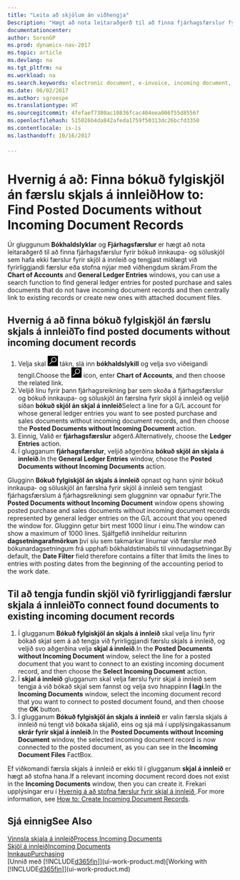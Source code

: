 ```yaml
---
title: "Leita að skjölum án viðhengja"
Description: "Hægt að nota leitaraðgerð til að finna fjárhagsfærslur fyrir bókuð innkaupa- og söluskjöl sem hafa ekki rafræn skjöl á innleið, eins og t.d. innfluttir reikningar."
documentationcenter: 
author: SorenGP
ms.prod: dynamics-nav-2017
ms.topic: article
ms.devlang: na
ms.tgt_pltfrm: na
ms.workload: na
ms.search.keywords: electronic document, e-invoice, incoming document, OCR, ecommerce, document exchange, import invoice
ms.date: 06/02/2017
ms.author: sgroespe
ms.translationtype: HT
ms.sourcegitcommit: 4fefaef7380ac10836fcac404eea006f55d8556f
ms.openlocfilehash: 515026b4da842afeda1759f50313dc26bcfd3350
ms.contentlocale: is-is
ms.lasthandoff: 10/16/2017

---
```

# <a name="how-to-find-posted-documents-without-incoming-document-records"></a><span data-ttu-id="822ab-103">Hvernig á að: Finna bókuð fylgiskjöl án færslu skjals á innleið</span><span class="sxs-lookup"><span data-stu-id="822ab-103">How to: Find Posted Documents without Incoming Document Records</span></span>
<span data-ttu-id="822ab-104">Úr gluggunum **Bókhaldslyklar** og **Fjárhagsfærslur** er hægt að nota leitaraðgerð til að finna fjárhagsfærslur fyrir bókuð innkaupa- og söluskjöl sem hafa ekki færslur fyrir skjöl á innleið og tengjast miðlægt við fyrirliggjandi færslur eða stofna nýjar með viðhengdum skrám.</span><span class="sxs-lookup"><span data-stu-id="822ab-104">From the **Chart of Accounts** and **General Ledger Entries** windows, you can use a search function to find general ledger entries for posted purchase and sales documents that do not have incoming document records and then centrally link to existing records or create new ones with attached document files.</span></span>

## <a name="to-find-posted-documents-without-incoming-document-records"></a><span data-ttu-id="822ab-105">Hvernig á að finna bókuð fylgiskjöl án færslu skjals á innleið</span><span class="sxs-lookup"><span data-stu-id="822ab-105">To find posted documents without incoming document records</span></span>
1. <span data-ttu-id="822ab-106">Velja skal ![Leit að síðu eða skýrslu](media/ui-search/search_small.png "Leit að síðu eða skýrslu táknið") tákn, slá inn **bókhaldslykill** og velja svo viðeigandi tengil.</span><span class="sxs-lookup"><span data-stu-id="822ab-106">Choose the ![Search for Page or Report](media/ui-search/search_small.png "Search for Page or Report icon") icon, enter **Chart of Accounts**, and then choose the related link.</span></span>
2. <span data-ttu-id="822ab-107">Veljið línu fyrir þann fjárhagsreikning þar sem skoða á fjárhagsfærslur og bókuð innkaupa- og söluskjöl án færslna fyrir skjöl á innleið og veljið síðan **bókuð skjöl án skjal á innleið**</span><span class="sxs-lookup"><span data-stu-id="822ab-107">Select a line for a G/L account for whose general ledger entries you want to see posted purchase and sales documents without incoming document records, and then choose the **Posted Documents without Incoming Document** action.</span></span>
3. <span data-ttu-id="822ab-108">Einnig, Valið er **fjárhagsfærslur** aðgerð.</span><span class="sxs-lookup"><span data-stu-id="822ab-108">Alternatively, choose the **Ledger Entries** action.</span></span>
4. <span data-ttu-id="822ab-109">Í glugganum **fjárhagsfærslur**, veljið aðgerðina **bókuð skjöl án skjala á innleið**.</span><span class="sxs-lookup"><span data-stu-id="822ab-109">In the **General Ledger Entries** window, choose the **Posted Documents without Incoming Documents** action.</span></span>

<span data-ttu-id="822ab-110">Glugginn **Bókuð fylgiskjöl án skjals á innleið** opnast og hann sýnir bókuð innkaupa- og söluskjöl án færslna fyrir skjöl á innleið sem tengjast fjárhagsfærslum á fjárhagsreikningi sem gluggninn var opnaður fyrir.</span><span class="sxs-lookup"><span data-stu-id="822ab-110">The **Posted Documents without Incoming Document** window opens showing posted purchase and sales documents without incoming document records represented by general ledger entries on the G/L account that you opened the window for.</span></span> <span data-ttu-id="822ab-111">Glugginn getur birt mest 1000 línur í einu.</span><span class="sxs-lookup"><span data-stu-id="822ab-111">The window can show a maximum of 1000 lines.</span></span> <span data-ttu-id="822ab-112">Sjálfgefið inniheldur reiturinn **dagsetningarafmörkun** því síu sem takmarkar línurnar við færslur með bókunardagsetningum frá upphafi bókhaldstímabils til vinnudagsetningar.</span><span class="sxs-lookup"><span data-stu-id="822ab-112">By default, the **Date Filter** field therefore contains a filter that limits the lines to entries with posting dates from the beginning of the accounting period to the work date.</span></span>

## <a name="to-connect-found-documents-to-existing-incoming-document-records"></a><span data-ttu-id="822ab-113">Til að tengja fundin skjöl við fyrirliggjandi færslur skjala á innleið</span><span class="sxs-lookup"><span data-stu-id="822ab-113">To connect found documents to existing incoming document records</span></span>
1. <span data-ttu-id="822ab-114">Í glugganum **Bókuð fylgiskjöl án skjals á innleið** skal velja línu fyrir bókað skjal sem á að tengja við fyrirliggjandi færslu skjals á innleið, og veljið svo aðgerðina velja **skjal á innleið**.</span><span class="sxs-lookup"><span data-stu-id="822ab-114">In the **Posted Documents without Incoming Document** window, select the line for a posted document that you want to connect to an existing incoming document record, and then choose the **Select Incoming Document** action.</span></span>
2. <span data-ttu-id="822ab-115">Í **skjal á innleið** glugganum skal velja færslu fyrir skjal á innleið sem tengja á við bókað skjal sem fannst og velja svo hnappinn **Í lagi**.</span><span class="sxs-lookup"><span data-stu-id="822ab-115">In the **Incoming Documents** window, select the incoming document record that you want to connect to posted document found, and then choose the **OK** button.</span></span>
3. <span data-ttu-id="822ab-116">Í glugganum **Bókuð fylgiskjöl án skjals á innleið** er valin færsla skjals á innleið nú tengt við bókaða skjalið, eins og sjá má í upplýsingakassanum **skrár fyrir skjal á innleið**.</span><span class="sxs-lookup"><span data-stu-id="822ab-116">In the **Posted Documents without Incoming Document** window, the selected incoming document record is now connected to the posted document, as you can see in the **Incoming Document Files** FactBox.</span></span>

<span data-ttu-id="822ab-117">Ef viðkomandi færsla skjals á innleið er ekki til í glugganum **skjal á innleið** er hægt að stofna hana.</span><span class="sxs-lookup"><span data-stu-id="822ab-117">If a relevant incoming document record does not exist in the **Incoming Documents** window, then you can create it.</span></span> <span data-ttu-id="822ab-118">Frekari upplýsingar eru í [Hvernig á að stofna færslur fyrir skjal á innleið ](across-how-create-income-document-records.md).</span><span class="sxs-lookup"><span data-stu-id="822ab-118">For more information, see [How to: Create Incoming Document Records](across-how-create-income-document-records.md).</span></span>

## <a name="see-also"></a><span data-ttu-id="822ab-119">Sjá einnig</span><span class="sxs-lookup"><span data-stu-id="822ab-119">See Also</span></span>
[<span data-ttu-id="822ab-120">Vinnsla skjala á innleið</span><span class="sxs-lookup"><span data-stu-id="822ab-120">Process Incoming Documents</span></span>](across-process-income-documents.md)  
[<span data-ttu-id="822ab-121">Skjöl á innleið</span><span class="sxs-lookup"><span data-stu-id="822ab-121">Incoming Documents</span></span>](across-income-documents.md)  
[<span data-ttu-id="822ab-122">Innkaup</span><span class="sxs-lookup"><span data-stu-id="822ab-122">Purchasing</span></span>](purchasing-manage-purchasing.md)  
<span data-ttu-id="822ab-123">[Unnið með [!INCLUDE[d365fin](includes/d365fin_md.md)]](ui-work-product.md)</span><span class="sxs-lookup"><span data-stu-id="822ab-123">[Working with [!INCLUDE[d365fin](includes/d365fin_md.md)]](ui-work-product.md)</span></span>

